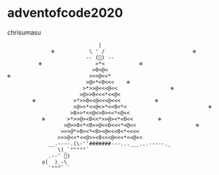# adventofcode2020
chrisumasu

                                 |
                  ❄️           \ ' /                            ❄️
                             -- (🌟) --
              ❄️                 >*<           ❄️
                               >0<@<
    ❄️                         >>>@<<*
                             >@>*<0<<<    ❄️
                            >*>>@<<<@<<                 ❄️  
                           >@>>0<<<*<<@<
            ❄️            >*>>0<<@<<<@<<<           ❄️
                         >@>>*<<@<>*<<0<*<                          ❄️
                        >0>>*<<@<>0><<*<@<<
               ❄️       >*>>@><0<<*>>@><*<0<<        ❄️
                      >@>>0<*<0>>@<<0<<<*<@<<                   ❄️
                     >>>@*>0><*<0><@<<<0<*<<<<
                    >>>@<<*<<@>><0<<<@<<<*<<@<<
                 __.----.(\-''#######---...___...-----._
                    \)_`"""""`
                 .--' 👀)
               o(  )_-\
                 `"""` `                            